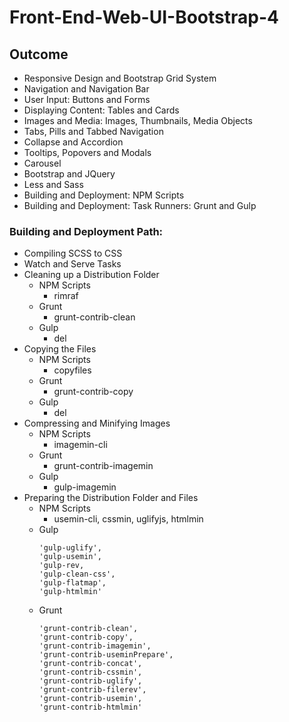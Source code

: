 # Front-End-Web-UI-Bootstrap-4

## Outcome     

- Responsive Design and Bootstrap Grid System
- Navigation and Navigation Bar
- User Input: Buttons and Forms
- Displaying Content: Tables and Cards
- Images and Media: Images, Thumbnails, Media Objects
- Tabs, Pills and Tabbed Navigation
- Collapse and Accordion
- Tooltips, Popovers and Modals
- Carousel
- Bootstrap and JQuery
- Less and Sass
- Building and Deployment: NPM Scripts
- Building and Deployment: Task Runners: Grunt and Gulp

### Building and Deployment Path:

- Compiling SCSS to CSS
- Watch and Serve Tasks
- Cleaning up a Distribution Folder
  - NPM Scripts
    - rimraf
  - Grunt
    - grunt-contrib-clean
  - Gulp
    - del
- Copying the Files
  - NPM Scripts
    - copyfiles
  - Grunt
    - grunt-contrib-copy
  - Gulp
    - del
- Compressing and Minifying Images
  - NPM Scripts 
    - imagemin-cli
  - Grunt
    - grunt-contrib-imagemin
  - Gulp
    - gulp-imagemin
- Preparing the Distribution Folder and Files
  - NPM Scripts
    - usemin-cli, cssmin, uglifyjs, htmlmin
  - Gulp
    ```
    'gulp-uglify',
    'gulp-usemin',
    'gulp-rev,
    'gulp-clean-css',
    'gulp-flatmap',
    'gulp-htmlmin'
    ```
  - Grunt
     ```     
    'grunt-contrib-clean',
    'grunt-contrib-copy',
    'grunt-contrib-imagemin',
    'grunt-contrib-useminPrepare',
    'grunt-contrib-concat',
    'grunt-contrib-cssmin',
    'grunt-contrib-uglify',
    'grunt-contrib-filerev',
    'grunt-contrib-usemin',
    'grunt-contrib-htmlmin'
    ```
  
 
